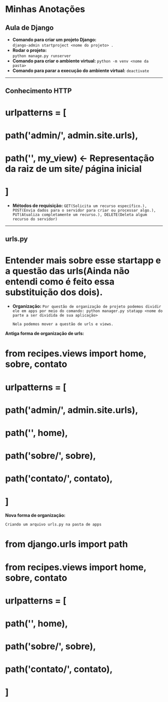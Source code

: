 # Minhas Anotações
## Aula de Django
- **Comando para criar um projeto Django:**  
  `django-admin startproject <nome do projeto> .`
- **Rodar o projeto:**  
  `python manage.py runserver`
- **Comando para criar o ambiente virtual:** 
  `python -m venv <nome da pasta>`
- **Comando para parar a execução do ambiente virtual:**
  `deactivate`
--------------------------------------------------------

## Conhecimento HTTP

# urlpatterns = [
#    path('admin/', admin.site.urls),
#    path('', my_view) <- Representação da raiz de um site/ página inicial
# ]
- **Métodos de requisição:**
 `GET(Solicita um recurso específico.), POST(Envia dados para o servidor para criar ou processar algo.), PUT(Atualiza completamente um recurso.), DELETE(Deleta algum recurso do servidor)`
--------------------------------------------------------
## urls.py

# Entender mais sobre esse startapp e a questão das urls(Ainda não entendi como é feito essa substituição dos dois).

- **Organização:**
  `Por questão de organização de projeto podemos dividir ele em apps por meio do comando: python manager.py statapp <nome do parte a ser dividida de sua aplicação>`

  `Nela podemos mover a questão de urls e views.`

**Antiga forma de organização de urls:**
# from recipes.views import home, sobre, contato
# urlpatterns = [
#   path('admin/', admin.site.urls),
#   path('', home),
#   path('sobre/', sobre),
#   path('contato/', contato),
# ]

**Nova forma de organização:**

`Criando um arquivo urls.py na pasta de apps`

# from django.urls import path
# from recipes.views import home, sobre, contato

# urlpatterns = [
#   path('', home),
#   path('sobre/', sobre),
#   path('contato/', contato),
# ] 
